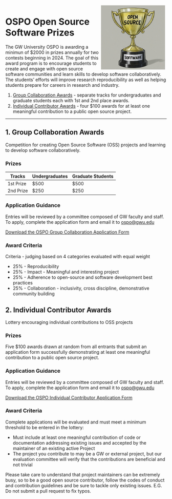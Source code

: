 <img align="right" width="200" style="border: 5px solid transparent;" src="../images/Gemini_Generated_Trophy.jpeg">

# OSPO Open Source Software Prizes

The GW University OSPO is awarding a minimun of $2000 in prizes annually for two contests beginning in 2024.  The goal of this award program is to encourage students to create and engage with open source software communities and learn skills to develop software collaboratively.  The students’ efforts will improve research reproducibility as well as helping students prepare for careers in research and industry.
1. [Group Collaboration Awards](#1.-group-collaboration-awards) - separate tracks for undergraduates and graduate students each with 1st and 2nd place awards.
2. [Individual Contributor Awards](#1.-individual-contributor-awards) - four $100 awards for at least one meaningful contribution to a public open source project.

-------------------

## 1. Group Collaboration Awards
Competition for creating Open Source Software (OSS) projects and learning to develop software collaboratively.

### Prizes
|  Tracks  | Undergraduates | Graduate Students |
| --- | ----------- | ----------- |
| 1st Prize | $500 | $500 |
| 2nd Prize | $250 | $250 |

### Application Guidance
Entries will be reviewed by a committee composed of GW faculty and staff.  To apply, complete the application form and email it to ospo@gwu.edu

[Download the OSPO Group Collaboration Application Form](OSPO_Group_Collaboration_Application_Form.pdf)

### Award Criteria
Criteria - judging based on 4 categories evaluated with equal weight
 - 25% - Reproducibility
 - 25% - Impact - Meaningful and interesting project 
 - 25% - Adherence to open-source and software development best practices
 - 25% - Collaboration - inclusivity, cross discipline, demonstrative community building

## 2. Individual Contributor Awards
Lottery encouraging individual contributions to OSS projects

### Prizes
Five $100 awards drawn at random from all entrants that submit an application form successfully demonstrating at least one meaningful contribution to a public open source project.

### Application Guidance
Entries will be reviewed by a committee composed of GW faculty and staff.  To apply, complete the application form and email it to ospo@gwu.edu

[Download the OSPO Individual Contributor Application Form](OSPO_Individual_Contributor_Application_Form.pdf)

### Award Criteria
Complete applications will be evaluated and must meet a minimum threshold to be 
entered in the lottery:
 - Must include at least one meaningful contribution of code or documentation 
addressing existing issues and accepted by the maintainer of an existing 
active Project
 - The project you contribute to may be a GW or external project, but our evaluation
committee will verify that the contributions are beneficial and not trivial

Please take care to understand that project maintainers can be extremely busy, so to be
a good open source contributor, follow the codes of conduct and contribution guidelines
and be sure to tackle only existing issues.  E.G. Do not submit a pull request to fix typos.